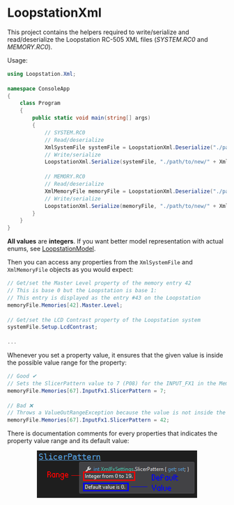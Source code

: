 ﻿# LoopstationXml

This project contains the helpers required to write/serialize and read/deserialize the Loopstation
RC-505 XML files (*SYSTEM.RC0* and *MEMORY.RC0*).

Usage:

```csharp
using Loopstation.Xml;

namespace ConsoleApp
{
	class Program
	{
		public static void main(string[] args)
		{
			// SYSTEM.RC0
			// Read/deserialize
			XmlSystemFile systemFile = LoopstationXml.Deserialize("./path/to/" + XmlSystemFile.FILE_NAME);
			// Write/serialize
			LoopstationXml.Serialize(systemFile, "./path/to/new/" + XmlSystemFile.FILE_NAME);

			// MEMORY.RC0
			// Read/deserialize
			XmlMemoryFile memoryFile = LoopstationXml.Deserialize("./path/to/" + XmlMemoryFile.FILE_NAME);
			// Write/serialize
			LoopstationXml.Serialize(memoryFile, "./path/to/new/" + XmlMemoryFile.FILE_NAME);
		}
	}
}
```

**All values** are **integers**. If you want better model representation with actual enums,
see [LoopstationModel](https://github.com/wRadion/loopstation_editor/tree/master/LoopstationModel).

Then you can access any properties from the `XmlSystemFile` and `XmlMemoryFile` objects
as you would expect:

```csharp
// Get/set the Master Level property of the memory entry 42
// This is base 0 but the Loopstation is base 1:
// This entry is displayed as the entry #43 on the Loopstation
memoryFile.Memories[42].Master.Level;

// Get/set the LCD Contrast property of the Loopstation system
systemFile.Setup.LcdContrast;

...
```

Whenever you set a property value, it ensures that the given value is inside the possible value range for
the property:

```csharp
// Good ✔
// Sets the SlicerPattern value to 7 (P08) for the INPUT_FX1 in the Memory entry 67.
memoryFile.Memories[67].InputFx1.SlicerPattern = 7;

// Bad ❌
// Throws a ValueOutRangeException because the value is not inside the possible value range (0 = P01 to 19 = P20)
memoryFile.Memories[67].InputFx1.SlicerPattern = 42;
```

There is documentation comments for every properties that indicates the property value range
and its default value:

<p align="center">
	<img src="./README/doc_comment_range_defaultvalue.png">
</p>
